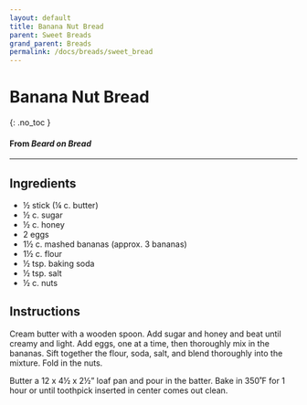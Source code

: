 ```yaml
---
layout: default
title: Banana Nut Bread
parent: Sweet Breads
grand_parent: Breads
permalink: /docs/breads/sweet_bread
---
```


# Banana Nut Bread
{: .no_toc }
#### From <i>Beard on Bread</i>
---

## Ingredients
<ul>
	<li>½ stick (¼ c. butter)</li>
	<li>½ c. sugar</li>
	<li>½ c. honey</li>
	<li>2 eggs</li>
	<li>1½ c. mashed bananas (approx. 3 bananas)</li>
	<li>1½ c. flour</li>
	<li>½ tsp. baking soda</li>
	<li>½ tsp. salt</li>
	<li>½ c. nuts</li>
</ul>

## Instructions
Cream butter with a wooden spoon. Add sugar and honey and
beat until creamy and light. Add eggs, one at a time, then thoroughly mix in
the bananas. Sift together the flour, soda, salt, and blend thoroughly into the
mixture. Fold in the nuts.

Butter a 12 x 4½ x 2½” loaf pan and pour in the batter. Bake
in 350˚F for 1 hour or until toothpick inserted in center comes out clean.